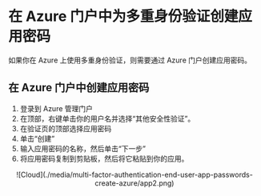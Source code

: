 <properties 
	pageTitle="在 Azure 门户中为 Azure Multi-Factor Authentication 创建应用密码" 
	description="本页说明用户如何在 Azure 门户中创建更多的应用密码。" 
	services="multi-factor-authentication" 
	documentationCenter="" 
	authors="billmath" 
	manager="terrylan" 
	editor="bryanla"/>

<tags 
	ms.service="multi-factor-authentication" 
	ms.date="06/02/2015" 
	wacn.date="09/15/2015"/>

# 在 Azure 门户中为多重身份验证创建应用密码

如果你在 Azure 上使用多重身份验证，则需要通过 Azure 门户创建应用密码。

## 在 Azure 门户中创建应用密码

1. 登录到 Azure 管理门户
3. 在顶部，右键单击你的用户名并选择“其他安全性验证”。
5. 在验证页的顶部选择应用密码
6. 单击“创建”
7. 输入应用密码的名称，然后单击“下一步”
8. 将应用密码复制到剪贴板，然后将它粘贴到你的应用。


<center>![Cloud](./media/multi-factor-authentication-end-user-app-passwords-create-azure/app2.png)</center>

<!---HONumber=69-->